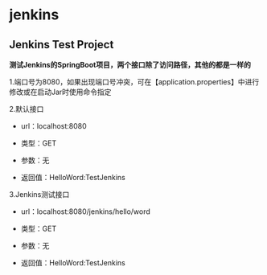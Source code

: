 # jenkins

## Jenkins Test Project

**测试Jenkins的SpringBoot项目，两个接口除了访问路径，其他的都是一样的**

1.端口号为8080，如果出现端口号冲突，可在【application.properties】中进行修改或在启动Jar时使用命令指定

2.默认接口

* url：localhost:8080

* 类型：GET

* 参数：无

* 返回值：HelloWord:TestJenkins

3.Jenkins测试接口

* url：localhost:8080/jenkins/hello/word

* 类型：GET

* 参数：无

* 返回值：HelloWord:TestJenkins